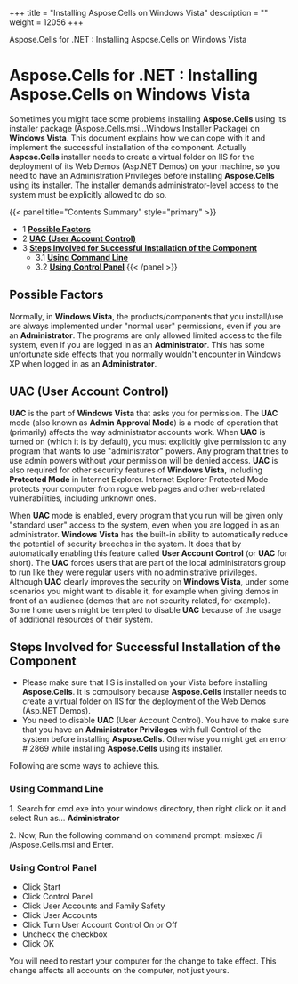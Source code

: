 +++
title = "Installing Aspose.Cells on Windows Vista" 
description = "" 
weight = 12056 
+++

Aspose.Cells for .NET : Installing Aspose.Cells on Windows Vista  

# Aspose.Cells for .NET : Installing Aspose.Cells on Windows Vista


Sometimes you might face some problems installing **Aspose.Cells** using its installer package (Aspose.Cells.msi...Windows Installer Package) on **Windows Vista**. This document explains how we can cope with it and implement the successful installation of the component. Actually **Aspose.Cells** installer needs to create a virtual folder on IIS for the deployment of its Web Demos (Asp.NET Demos) on your machine, so you need to have an Administration Privileges before installing **Aspose.Cells** using its installer. The installer demands administrator-level access to the system must be explicitly allowed to do so.

{{< panel title="Contents Summary" style="primary" >}}
*   1 [**Possible Factors**](#InstallingAspose.CellsonWindowsVista-PossibleFactors)
*   2 [**UAC (User Account Control)**](#InstallingAspose.CellsonWindowsVista-UAC(UserAccountControl))
*   3 [**Steps Involved for Successful Installation of the Component**](#InstallingAspose.CellsonWindowsVista-StepsInvolvedforSuccessfulInstallationoftheComponent)
    *   3.1 [**Using Command Line**](#InstallingAspose.CellsonWindowsVista-UsingCommandLine)
    *   3.2 [**Using Control Panel**](#InstallingAspose.CellsonWindowsVista-UsingControlPanel)
{{< /panel >}}
## **Possible Factors**

Normally, in **Windows Vista**, the products/components that you install/use are always implemented under "normal user" permissions, even if you are an **Administrator**. The programs are only allowed limited access to the file system, even if you are logged in as an **Administrator**. This has some unfortunate side effects that you normally wouldn't encounter in Windows XP when logged in as an **Administrator**.

## **UAC (User Account Control)**

**UAC** is the part of **Windows Vista** that asks you for permission. The **UAC** mode (also known as **Admin Approval Mode**) is a mode of operation that (primarily) affects the way administrator accounts work. When **UAC** is turned on (which it is by default), you must explicitly give permission to any program that wants to use "administrator" powers. Any program that tries to use admin powers without your permission will be denied access. **UAC** is also required for other security features of **Windows Vista**, including **Protected Mode** in Internet Explorer. Internet Explorer Protected Mode protects your computer from rogue web pages and other web-related vulnerabilities, including unknown ones.

When **UAC** mode is enabled, every program that you run will be given only "standard user" access to the system, even when you are logged in as an administrator. **Windows Vista** has the built-in ability to automatically reduce the potential of security breeches in the system. It does that by automatically enabling this feature called **User Account Control** (or **UAC** for short). The **UAC** forces users that are part of the local administrators group to run like they were regular users with no administrative privileges. Although **UAC** clearly improves the security on **Windows Vista**, under some scenarios you might want to disable it, for example when giving demos in front of an audience (demos that are not security related, for example). Some home users might be tempted to disable **UAC** because of the usage of additional resources of their system.

## **Steps Involved for Successful Installation of the Component**

*   Please make sure that IIS is installed on your Vista before installing **Aspose.Cells**. It is compulsory because **Aspose.Cells** installer needs to create a virtual folder on IIS for the deployment of the Web Demos (Asp.NET Demos).
*   You need to disable **UAC** (User Account Control). You have to make sure that you have an **Administrator Privileges** with full Control of the system before installing **Aspose.Cells**. Otherwise you might get an error # 2869 while installing **Aspose.Cells** using its installer.

Following are some ways to achieve this.

### **Using Command Line**

1\. Search for cmd.exe into your windows directory, then right click on it and select Run as... **Administrator**

2\. Now, Run the following command on command prompt: msiexec /i <your path>/Aspose.Cells.msi and Enter.

### **Using Control Panel**

*   Click Start
*   Click Control Panel
*   Click User Accounts and Family Safety
*   Click User Accounts
*   Click Turn User Account Control On or Off
*   Uncheck the checkbox
*   Click OK

You will need to restart your computer for the change to take effect. This change affects all accounts on the computer, not just yours.

